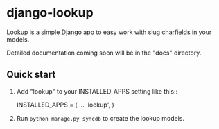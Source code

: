 django-lookup
=============
Lookup is a simple Django app to easy work with slug charfields in
your models.

Detailed documentation coming soon will be in the "docs" directory.

Quick start
-----------

1. Add "lookup" to your INSTALLED_APPS setting like this::

    INSTALLED_APPS = (
        ...
        'lookup',
    )

2. Run `python manage.py syncdb` to create the lookup models.

